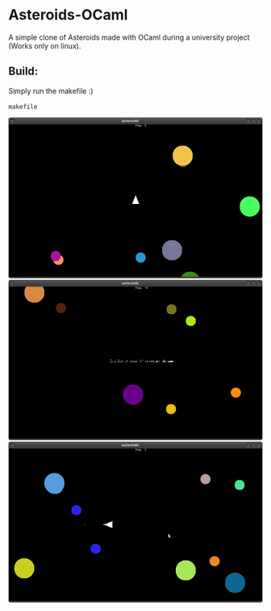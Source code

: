 # Asteroids-OCaml

A simple clone of Asteroids made with OCaml during a university project (Works only on linux).

Build:
------
Simply run the makefile :)

    makefile

![Alt tag](https://github.com/said026/Asteroids-OCaml/blob/master/screens/game%20(1).png)
![Alt tag](https://github.com/said026/Asteroids-OCaml/blob/master/screens/game%20(3).png)
![Alt tag](https://github.com/said026/Asteroids-OCaml/blob/master/screens/game%20(4).png)
